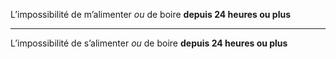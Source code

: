 L’impossibilité de m’alimenter *ou* de boire **depuis 24 heures ou plus**

---

L’impossibilité de s’alimenter *ou* de boire **depuis 24 heures ou plus**
